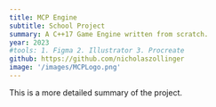 ```yaml
---
title: MCP Engine
subtitle: School Project
summary: A C++17 Game Engine written from scratch.
year: 2023
#tools: 1. Figma 2. Illustrator 3. Procreate
github: https://github.com/nicholaszollinger
image: '/images/MCPLogo.png'
---
```


This is a more detailed summary of the project.